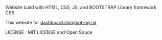Website build with HTML, CSS, JS, and BOOTSTRAP Library framework CSS

This website for [dashboard.shinybot-my-id](https://dashboard-shinybot.my.id/)

LICENSE : MIT LICENSE and Open Souce
